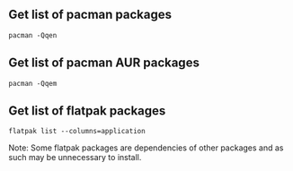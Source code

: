 ## Get list of pacman packages

`pacman -Qqen`

## Get list of pacman AUR packages

`pacman -Qqem`

## Get list of flatpak packages

`flatpak list --columns=application`

Note: Some flatpak packages are dependencies of other packages and as such may be unnecessary to install.